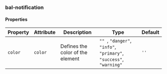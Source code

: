 ### bal-notification
 
#### Properties

| Property | Attribute | Description                      | Type                                                                        | Default |
| -------- | --------- | -------------------------------- | --------------------------------------------------------------------------- | ------- |
| `color`  | `color`   | Defines the color of the element | `"" `, ` "danger" `, ` "info" `, ` "primary" `, ` "success" `, ` "warning"` | `''`    |


 